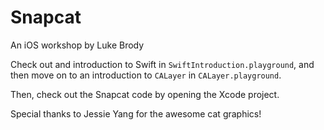 # Snapcat
An iOS workshop by Luke Brody

Check out and introduction to Swift in `SwiftIntroduction.playground`, and then move on to an introduction to `CALayer` in `CALayer.playground`.

Then, check out the Snapcat code by opening the Xcode project.

Special thanks to Jessie Yang for the awesome cat graphics!
